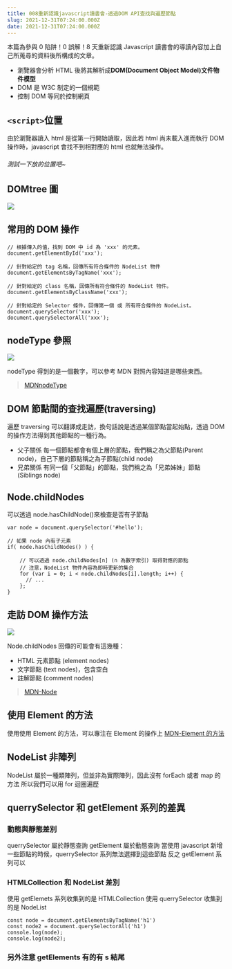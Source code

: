 ```yaml
---
title: 008重新認識javascript讀書會-透過DOM API查找與遍歷節點
slug: 2021-12-31T07:24:00.000Z
date: 2021-12-31T07:24:00.000Z
---
```


本篇為參與 0 陷阱！0 誤解！8 天重新認識 Javascript 讀書會的導讀內容加上自己所蒐尋的資料後所構成的文章。

- 瀏覽器會分析 HTML 後將其解析成**DOM(Document Object Model)文件物件模型**
- DOM 是 W3C 制定的一個規範
- 控制 DOM 等同於控制網頁

## `<script>`位置

由於瀏覽器讀入 html 是從第一行開始讀取，因此若 html 尚未載入進而執行 DOM 操作時，javascript 會找不到相對應的 html 也就無法操作。


###### 測試一下放的位置吧~

## DOMtree 圖

![](https://i.imgur.com/K3VK9k3.png)

## 常用的 DOM 操作

```javascript{numberLines: true}
// 根據傳入的值，找到 DOM 中 id 為 'xxx' 的元素。
document.getElementById('xxx');

// 針對給定的 tag 名稱，回傳所有符合條件的 NodeList 物件
document.getElementsByTagName('xxx');

// 針對給定的 class 名稱，回傳所有符合條件的 NodeList 物件。
document.getElementsByClassName('xxx');

// 針對給定的 Selector 條件，回傳第一個 或 所有符合條件的 NodeList。
document.querySelector('xxx');
document.querySelectorAll('xxx');
```

## nodeType 參照

![](https://i.imgur.com/vf38huT.png)

nodeType 得到的是一個數字，可以參考 MDN 對照內容知道是哪些東西。

> [MDNnodeType](https://developer.mozilla.org/zh-TW/docs/Web/API/Node/nodeType)

## DOM 節點間的查找遍歷(traversing)

遍歷 traversing 可以翻譯成走訪，換句話說是透過某個節點當起始點，透過 DOM 的操作方法得到其他節點的一種行為。

- 父子關係
  每一個節點都會有個上層的節點，我們稱之為父節點(Parent node)，自己下層的節點稱之為子節點(child node)
- 兄弟關係
  有同一個「父節點」的節點，我們稱之為「兄弟姊妹」節點(Siblings node)

## Node.childNodes

可以透過 node.hasChildNode()來檢查是否有子節點

```javascript{numberLines: true}
var node = document.querySelector('#hello');

// 如果 node 內有子元素
if( node.hasChildNodes() ) {

    // 可以透過 node.childNodes[n] (n 為數字索引) 取得對應的節點
    // 注意，NodeList 物件內容為即時更新的集合
    for (var i = 0; i < node.childNodes[i].length; i++) {
      // ...
    };
}
```

## 走訪 DOM 操作方法

![](https://i.imgur.com/4tvWdLO.png)

Node.childNodes 回傳的可能會有這幾種：

- HTML 元素節點 (element nodes)
- 文字節點 (text nodes)，包含空白
- 註解節點 (comment nodes)

> [MDN-Node](https://developer.mozilla.org/zh-TW/docs/Web/API/Node)

## 使用 Element 的方法

使用使用 Element 的方法，可以專注在 Element 的操作上
[MDN-Element 的方法](https://developer.mozilla.org/en-US/docs/Web/API/Element)

## NodeList 非陣列

NodeList 屬於一種類陣列，但並非為實際陣列，因此沒有 forEach 或者 map 的方法
所以我們可以用 for 迴圈遍歷

## querrySelector 和 getElement 系列的差異

### 動態與靜態差別

querrySelector 屬於靜態查詢
getElement 屬於動態查詢
當使用 javascript 新增一些節點的時候，querrySelector 系列無法選擇到這些節點
反之 getElement 系列可以

### HTMLCollection 和 NodeList 差別

使用 getElemets 系列收集到的是 HTMLCollection
使用 querrySelector 收集到的是 NodeList

```javascript{numberLines: true}
const node = document.getElementsByTagName('h1')
const node2 = document.querySelectorAll('h1')
console.log(node);
console.log(node2);
```

### 另外注意 getElements 有的有 s 結尾

